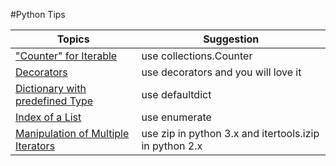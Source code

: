 #Python Tips

Topics| Suggestion |
---| --- 
["Counter" for Iterable](https://github.com/ziyenl/python/blob/master/script/collections_counter.py) | use collections.Counter |
[Decorators](https://github.com/ziyenl/python/blob/master/script/decorators.py)| use decorators and you will love it |
[Dictionary with predefined Type](https://github.com/ziyenl/python/blob/master/script/collections_defaultdict.py)| use defaultdict |
[Index of a List](https://github.com/ziyenl/python/blob/master/script/enumerate.py)| use enumerate |
[Manipulation of Multiple Iterators](https://github.com/ziyenl/python/blob/master/script/iterators.py)| use zip in python 3.x and itertools.izip in python 2.x  |

